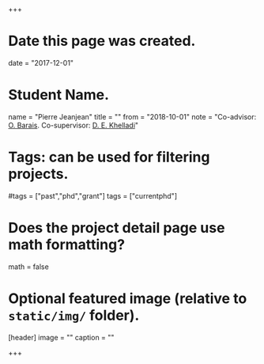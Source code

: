 +++
# Date this page was created.
date = "2017-12-01"

# Student Name.
name = "Pierre Jeanjean"
title = ""
from = "2018-10-01"
note = "Co-advisor: [O. Barais](http://olivier.barais.fr/). Co-supervisor: [D. E. Khelladi](http://people.irisa.fr/Djamel-Eddine.Khelladi/)"

# Tags: can be used for filtering projects.
#tags = ["past","phd","grant"]
tags = ["currentphd"]

# Does the project detail page use math formatting?
math = false

# Optional featured image (relative to `static/img/` folder).
[header]
image = ""
caption = ""

+++